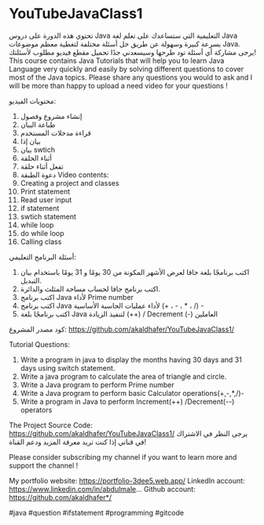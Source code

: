 ﻿# YouTubeJavaClass1
تحتوي هذه الدورة على دروس Java التعليمية التي ستساعدك على تعلم لغة Java بسرعة كبيرة وسهولة عن طريق حل أسئلة مختلفة لتغطية معظم موضوعات Java. يرجى مشاركة أي أسئلة تود طرحها وسيسعدني جدًا تحميل مقطع فيديو مطلوب لأسئلتك!
This course contains Java Tutorials that will help you to learn Java Language very quickly and easily by solving different questions to cover most of the Java topics.  Please share any questions you would to ask and I will be more than happy to upload a need video for your questions !
 
محتويات الفيديو:
1. إنشاء مشروع وفصول
2. طباعة البيان
3. قراءة مدخلات المستخدم
4. بيان إذا
5. بيان swtich
6. أثناء الحلقة
7. تفعل أثناء حلقة
8. دعوة الطبقة
Video contents:  
1. Creating a project and classes
2. Print statement
3. Read user input
4. if statement
5. swtich statement
6. while loop
7. do while loop
8. Calling class

أسئلة البرنامج التعليمي:

1. اكتب برنامجًا بلغة جافا لعرض الأشهر المكونة من 30 يومًا و 31 يومًا باستخدام بيان التبديل.
2. اكتب برنامج جافا لحساب مساحة المثلث والدائرة.
3. اكتب برنامج Java لأداء Prime number
4. اكتب برنامج Java لأداء عمليات الحاسبة الأساسية (+ ، - ، * ، /) -
5. اكتب برنامجًا بلغة Java لتنفيذ الزيادة (++) / Decrement (-)
العاملين

كود مصدر المشروع:
https://github.com/akaldhafer/YouTubeJavaClass1/

Tutorial Questions:

1.  Write a program in java to display the months having 30 days and 31 days using switch statement.
2. Write a java program to calculate the area of triangle and circle.
3. Write a Java program to perform Prime number
4. Write a Java program to perform basic Calculator operations(+,-,*,/)-
5. Write a program in Java to perform Increment(++) /Decrement(--)
operators

The Project Source Code:
https://github.com/akaldhafer/YouTubeJavaClass1/
يرجى النظر في الاشتراك في قناتي إذا كنت تريد معرفة المزيد ودعم القناة!




Please consider subscribing my channel if you want to learn more and support the channel ! 

My portfolio website: https://portfolio-3dee5.web.app/
LinkedIn account: https://www.linkedin.com/in/abdulmale...
Github account: https://github.com/akaldhafer*/


#java #question #ifstatement #programming #gitcode
